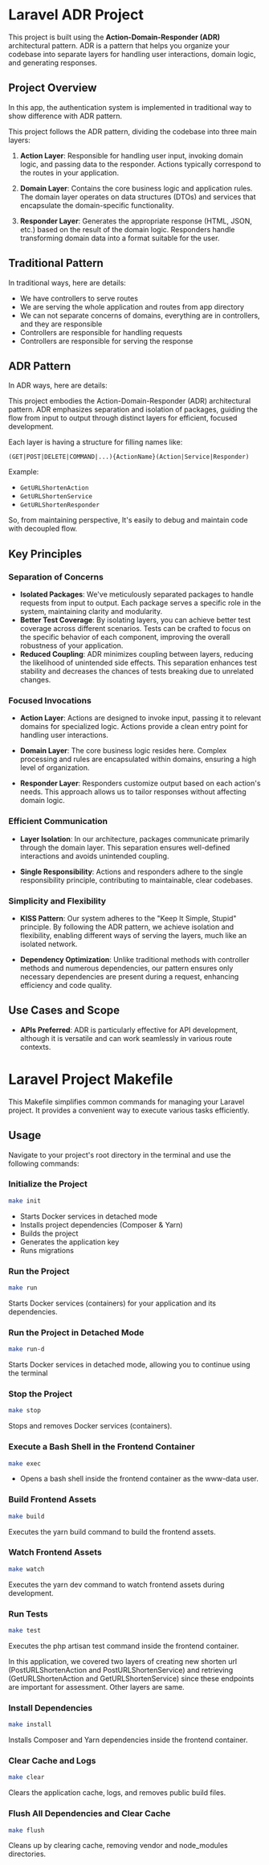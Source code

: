 # Laravel ADR Project

This project is built using the **Action-Domain-Responder (ADR)** architectural pattern. ADR is a pattern that helps you
organize your codebase into separate layers for handling user interactions, domain logic, and generating responses.

## Project Overview

In this app, the authentication system is implemented in traditional way to show difference with ADR pattern.

This project follows the ADR pattern, dividing the codebase into three main layers:

1. **Action Layer**: Responsible for handling user input, invoking domain logic, and passing data to the responder.
   Actions typically correspond to the routes in your application.

2. **Domain Layer**: Contains the core business logic and application rules. The domain layer operates on data
   structures (DTOs) and services that encapsulate the domain-specific functionality.

3. **Responder Layer**: Generates the appropriate response (HTML, JSON, etc.) based on the result of the domain logic.
   Responders handle transforming domain data into a format suitable for the user.

## Traditional Pattern

In traditional ways, here are details:

* We have controllers to serve routes
* We are serving the whole application and routes from app directory
* We can not separate concerns of domains, everything are in controllers, and they are responsible
* Controllers are responsible for handling requests
* Controllers are responsible for serving the response

## ADR Pattern

In ADR ways, here are details:

This project embodies the Action-Domain-Responder (ADR) architectural pattern. ADR emphasizes separation and isolation
of packages, guiding the flow from input to output through distinct layers for efficient, focused development.

Each layer is having a structure for filling names like:

`(GET|POST|DELETE|COMMAND|...){ActionName}(Action|Service|Responder)`

Example:

- `GetURLShortenAction`
- `GetURLShortenService`
- `GetURLShortenResponder`

So, from maintaining perspective, It's easily to debug and maintain code with decoupled flow.

## Key Principles

### Separation of Concerns

- **Isolated Packages**: We've meticulously separated packages to handle requests from input to output. Each package
  serves a specific role in the system, maintaining clarity and modularity.
- **Better Test Coverage**: By isolating layers, you can achieve better test coverage across different scenarios. Tests
  can be crafted to focus on the specific behavior of each component, improving the overall robustness of your
  application.
- **Reduced Coupling**: ADR minimizes coupling between layers, reducing the likelihood of unintended side effects. This
  separation enhances test stability and decreases the chances of tests breaking due to unrelated changes.

### Focused Invocations

- **Action Layer**: Actions are designed to invoke input, passing it to relevant domains for specialized logic. Actions
  provide a clean entry point for handling user interactions.

- **Domain Layer**: The core business logic resides here. Complex processing and rules are encapsulated within domains,
  ensuring a high level of organization.

- **Responder Layer**: Responders customize output based on each action's needs. This approach allows us to tailor
  responses without affecting domain logic.

### Efficient Communication

- **Layer Isolation**: In our architecture, packages communicate primarily through the domain layer. This separation
  ensures well-defined interactions and avoids unintended coupling.

- **Single Responsibility**: Actions and responders adhere to the single responsibility principle, contributing to
  maintainable, clear codebases.

### Simplicity and Flexibility

- **KISS Pattern**: Our system adheres to the "Keep It Simple, Stupid" principle. By following the ADR pattern, we
  achieve isolation and flexibility, enabling different ways of serving the layers, much like an isolated network.

- **Dependency Optimization**: Unlike traditional methods with controller methods and numerous dependencies, our pattern
  ensures only necessary dependencies are present during a request, enhancing efficiency and code quality.

## Use Cases and Scope

- **APIs Preferred**: ADR is particularly effective for API development, although it is versatile and can work
  seamlessly in various route contexts.

# Laravel Project Makefile

This Makefile simplifies common commands for managing your Laravel project.
It provides a convenient way to execute various tasks efficiently.

## Usage

Navigate to your project's root directory in the terminal and use the following commands:

### Initialize the Project

```bash
make init
```

- Starts Docker services in detached mode
- Installs project dependencies (Composer & Yarn)
- Builds the project
- Generates the application key
- Runs migrations

### Run the Project

```bash
make run
```

Starts Docker services (containers) for your application and its dependencies.

### Run the Project in Detached Mode

```bash
make run-d
```

Starts Docker services in detached mode, allowing you to continue using the terminal

### Stop the Project

```bash
make stop
```

Stops and removes Docker services (containers).

### Execute a Bash Shell in the Frontend Container

```bash
make exec
```

- Opens a bash shell inside the frontend container as the www-data user.

### Build Frontend Assets

```bash
make build
```

Executes the yarn build command to build the frontend assets.

### Watch Frontend Assets

```bash
make watch
```

Executes the yarn dev command to watch frontend assets during development.

### Run Tests

```bash
make test
```

Executes the php artisan test command inside the frontend container.

In this application, we covered two layers of creating new shorten url (PostURLShortenAction and PostURLShortenService)
and retrieving (GetURLShortenAction and GetURLShortenService) since these endpoints are important
for assessment. Other layers are same.

### Install Dependencies

```bash
make install
```

Installs Composer and Yarn dependencies inside the frontend container.

### Clear Cache and Logs

```bash
make clear
```

Clears the application cache, logs, and removes public build files.

### Flush All Dependencies and Clear Cache

```bash
make flush
```

Cleans up by clearing cache, removing vendor and node_modules directories.
